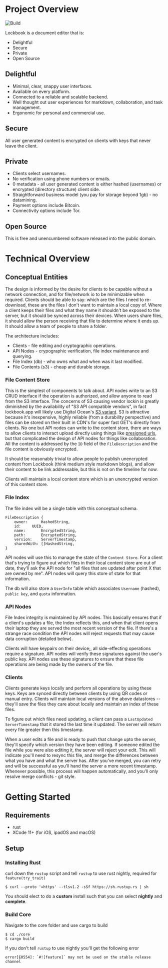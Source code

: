 # Project Overview
![Build](https://github.com/lockbook/monorepo/workflows/Build/badge.svg)

Lockbook is a document editor that is:
+ Delightful
+ Secure
+ Private
+ Open Source

## Delightful

+ Minimal, clear, snappy user interfaces. 
+ Available on every platform. 
+ Connected to a reliable and scalable backend.
+ Well thought out user experiences for markdown, collaboration, and task management.
+ Ergonomic for personal and commercial use. 

## Secure

All user generated content is encrypted on clients with keys that never leave the client. 

## Private

+ Clients select usernames. 
+ No verification using phone numbers or emails. 
+ 0 metadata - all user generated content is either hashed (usernames) or encrypted (directory structure) client side. 
+ Straightforward business model (you pay for storage beyond 1gb) - no datamining.
+ Payment options include Bitcoin.
+ Connectivity options include Tor.

## Open Source

This is free and unencumbered software released into the public domain.

# Technical Overview

## Conceptual Entities

The design is informed by the desire for clients to be capable without a network connection, and for file/network io to be minimizable when required. Clients should be able to say: which are the files I need to re-download, these are the files I don't want to maintain a local copy of. Where a client keeps their files and what they name it shouldn't be exposed to the server, but it should be synced across their devices. When users share files, it should allow the person receiving that file to determine where it ends up. It should allow a team of people to share a folder.

The architecture includes:

+ Clients - file editing and cryptographic operations.
+ API Nodes - crypographic verification, file index maintenance and querying.
+ File Index (db) - who owns what and when was it last modified.
+ File Contents (s3) - cheap and durable storage.

### File Content Store

This is the simplest of components to talk about. API nodes write to an S3 CRUD interface if the operation is authorized, and allow anyone to read from the S3 interface. The concerns of S3 causing vendor lockin is greatly diminished by the availability of "S3 API compatible vendors", in fact lockbook.app will likely use Digital Ocean's [S3 variant](https://www.digitalocean.com/products/spaces/). S3 is attractive because it's inexpensive, highly reliable (from a durability perspective) and files can be stored on their built in CDN's for super fast GET's directly from clients. No one but API nodes can write to the content store, there are ways to allow clients to interact upload directly using things like [presigned urls](https://docs.aws.amazon.com/AmazonS3/latest/dev/ShareObjectPreSignedURL.html), but that complicated the design of API nodes for things like collaboration. All the content is addressed by the `ID` field of the `FileDescription` and the file content is obviously encrypted. 

It should be reasonably trivial to allow people to publish unencrypted content from Lockbook (think medium style markdown blogs), and allow their content to be link addressable, but this is not on the timeline for now.

Clients will maintain a local content store which is an unencrypted version of this content store. 

### File Index

The file index will be a single table with this conceptual schema.

```
FileDescription {
	owner:		HashedString,
	id:		UUID, 
	name: 		EncryptedString,
	path:		EncryptedString,
	version:	ServerTimestamp,
	sharedWith:	[]HashedString,
}
```

API nodes will use this to manage the state of the `Content Store`. For a client that's trying to figure out which files in their local content store are out of date, they'll ask the API node for "all files that are updated after point X that are owned by me". API nodes will query this store of state for that information.

The db will also store a `UserInfo` table which associates `Username` (hashed), `public key`, and `quota` information.

### API Nodes 

File Index integrity is maintained by API nodes. This basically ensures that if a client's updates a file, the Index reflects this, and when that client opens their laptop they are served the most recent version of the file. If there's a strange race condition the API nodes will reject requests that may cause data corruption (detailed below).

Clients will have keypairs on their device;, all side-effecting operations require a signature. API nodes will verify these signatures against the user's public key. API nodes use these signatures to ensure that these file operations are being made by the owners of the file.

### Clients

Clients generate keys locally and perform all operations by using these keys. Keys are synced directly between clients by using QR codes or manual entry. Clients will maintain local versions of the above datastores -- they'll save the files they care about locally and maintain an index of these files.

To figure out which files need updating, a client can pass a `LastUpdated` `ServerTimestamp` that it stored the last time it updated. The server will return every file greater then this timestamp.

When a user edits a file and is ready to push that change upto the server, they'll specify which version they have been editing. If someone edited the file while you were also editing it, the server will reject your edit. This will indicate you'll need to resync this file, and merge the differences between what you have and what the server has. After you've merged, you can retry and will be successful as you'll hand the server a more recent timestamp. Whenever possible, this process will happen automatically, and you'll only resolve merge conflicts - git style.

# Getting Started

## Requirements

+ rust
+ XCode 11+ (for iOS, ipadOS and macOS)

## Setup

### Installing Rust

curl down the `rustup` script and tell `rustup` to use rust nightly, required for `feature(try_trait)`
```
$ curl --proto '=https' --tlsv1.2 -sSf https://sh.rustup.rs | sh
```

You should elect to do a **custom** install such that you can select **nightly** and **complete**.

### Build Core

Navigate to the core folder and use cargo to build
```shell script
$ cd ./core
$ cargo build
``` 

If you don't tell `rustup` to use nightly you'll get the following error
```shell script
error[E0554]: `#![feature]` may not be used on the stable release channel
```

